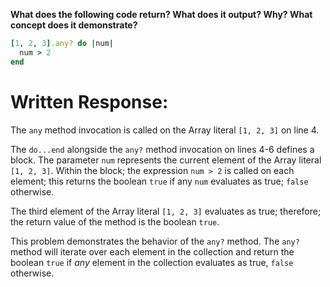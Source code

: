 **What does the following code return? What does it output? Why? What concept does it demonstrate?**

```ruby
[1, 2, 3].any? do |num| 
  num > 2
end
```
# Written Response:

The `any` method invocation is called on the Array literal `[1, 2, 3]` on line 4.

The `do...end` alongside the `any?` method invocation on lines 4-6 defines a block. The parameter `num` represents the current element of the Array literal `[1, 2, 3]`. Within the block; the expression `num > 2` is called on each element; this returns the boolean `true` if any `num` evaluates as true; `false` otherwise.

The third element of the Array literal `[1, 2, 3]` evaluates as true; therefore; the return value of the method is the boolean `true`.

This problem demonstrates the behavior of the `any?` method. The `any?` method will iterate over each element in the collection and return the boolean `true` if *any* element in the collection evaluates as true, `false` otherwise.

